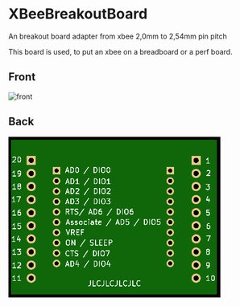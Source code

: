 # XBeeBreakoutBoard
An breakout board adapter from xbee 2,0mm to 2,54mm pin pitch

This board is used, to put an xbee on a breadboard or a perf board.

## Front
![front](front.png)

## Back
![front](back.png)
